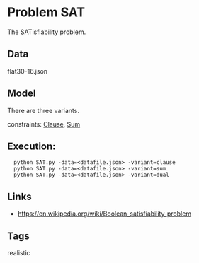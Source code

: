 # Problem SAT

The SATisfiability problem.

## Data
  flat30-16.json

## Model
  There are three variants.

  constraints: [Clause](http://pycsp.org/documentation/constraints/Clause), [Sum](http://pycsp.org/documentation/constraints/Sum)

## Execution:
```
  python SAT.py -data=<datafile.json> -variant=clause
  python SAT.py -data=<datafile.json> -variant=sum
  python SAT.py -data=<datafile.json> -variant=dual
```

## Links
 - https://en.wikipedia.org/wiki/Boolean_satisfiability_problem

## Tags
  realistic
